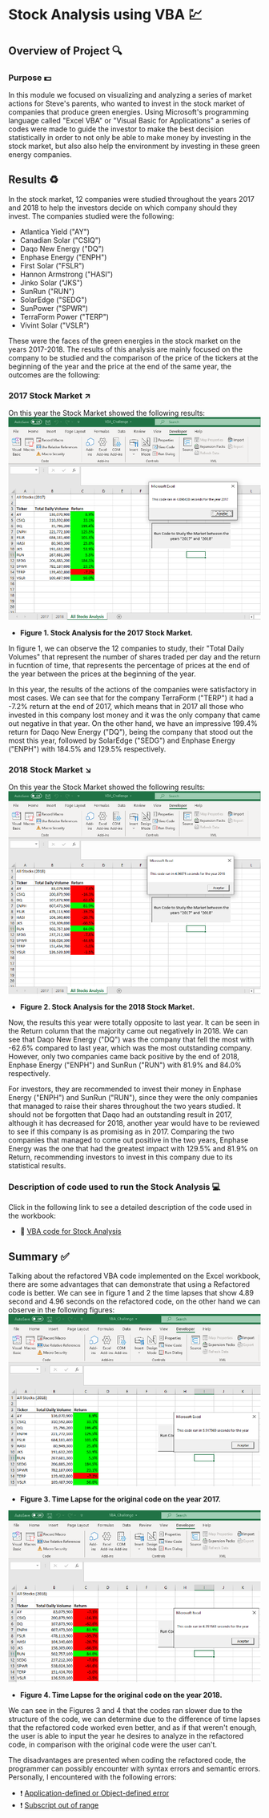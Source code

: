 # Stock Analysis using VBA :chart:

## Overview of Project :mag:

### Purpose :dollar:
In this module we focused on visualizing and analyzing a series of market actions for Steve's parents, who wanted to invest in the stock market of companies that produce green energies. Using Microsoft's programming language called "Excel VBA" or "Visual Basic for Applications" a series of codes were made to guide the investor to make the best decision statistically in order to not only be able to make money by investing in the stock market, but also also help the environment by investing in these  green energy companies.

## Results :recycle:
In the stock market, 12 companies were studied throughout the years 2017 and 2018 to help the investors decide on which company should they invest. The companies studied were the following:
- Atlantica Yield ("AY")
- Canadian Solar ("CSIQ")
- Daqo New Energy ("DQ")
- Enphase Energy ("ENPH")
- First Solar ("FSLR")
- Hannon Armstrong ("HASI")
- Jinko Solar ("JKS")
- SunRun ("RUN")
- SolarEdge ("SEDG")
- SunPower ("SPWR")
- TerraForm Power ("TERP")
- Vivint Solar ("VSLR")

These were the faces of the green energies in the stock market on the years 2017-2018. The results of this analysis are mainly focused on the company to be studied and the comparison of the price of the tickers at the beginning of the year and the price at the end of the same year, the outcomes are the following:

### 2017 Stock Market :arrow_upper_right:
On this year the Stock Market showed the following results:
![](https://github.com/Frankdiazw/Stock-Analysis/blob/main/Resources/VBA_Challenge_2017.png)

* **Figure 1. Stock Analysis for the 2017 Stock Market.**

In figure 1, we can observe the 12 companies to study, their "Total Daily Volumes" that represent the number of shares traded per day and the return in fucntion of time, that represents the percentage of prices at the end of the year between the prices at the beginning of the year.

In this year, the results of the actions of the companies were satisfactory in most cases. We can see that for the company TerraForm ("TERP") it had a -7.2% return at the end of 2017, which means that in 2017 all those who invested in this company lost money and it was the only company that came out negative in that year. On the other hand, we have an impressive 199.4% return for Daqo New Energy ("DQ"), being the company that stood out the most this year, followed by SolarEdge ("SEDG") and Enphase Energy ("ENPH") with 184.5% and 129.5% respectively.

### 2018 Stock Market :arrow_lower_right:
On this year the Stock Market showed the following results:
![](https://github.com/Frankdiazw/Stock-Analysis/blob/main/Resources/VBA_Challenge_2018.png)

* **Figure 2. Stock Analysis for the 2018 Stock Market.**

Now, the results this year were totally opposite to last year. It can be seen in the Return column that the majority came out negatively in 2018. We can see that Daqo New Energy ("DQ") was the company that fell the most with -62.6% compared to last year, which was the most outstanding company. However, only two companies came back positive by the end of 2018, Enphase Energy ("ENPH") and SunRun ("RUN") with 81.9% and 84.0% respectively.

For investors, they are recommended to invest their money in Enphase Energy ("ENPH") and SunRun ("RUN"), since they were the only companies that managed to raise their shares throughout the two years studied. It should not be forgotten that Daqo had an outstanding result in 2017, although it has decreased for 2018, another year would have to be reviewed to see if this company is as promising as in 2017. Comparing the two companies that managed to come out positive in the two years, Enphase Energy was the one that had the greatest impact with 129.5% and 81.9% on Return, recommending investors to invest in this company due to its statistical results.

### Description of code used to run the Stock Analysis :computer:
Click in the following link to see a detailed description of the code used in the workbook:
- :page_with_curl: [VBA code for Stock Analysis](https://github.com/Frankdiazw/Stock-Analysis/blob/main/VBA_Challenge.vbs)

## Summary :white_check_mark:
Talking about the refactored VBA code implemented on the Excel workbook, there are some advantages that can demonstrate that using a Refactored code is better. We can see in figure 1 and 2 the time lapses that show 4.89 second and 4.96 seconds on the refactored code, on the other hand we can observe in the following figures:
![](https://github.com/Frankdiazw/Stock-Analysis/blob/main/Resources/VBA_Original_Code_2017.png)

- **Figure 3. Time Lapse for the original code on the year 2017.**

![](https://github.com/Frankdiazw/Stock-Analysis/blob/main/Resources/VBA_Original_Code_2018.png)

- **Figure 4. Time Lapse for the original code on the year 2018.**

We can see in the Figures 3 and 4 that the codes ran slower due to the structure of the code, we can determine due to the difference of time lapses that the refactored code worked even better, and as if that weren't enough, the user is able to input the year he desires to analyze in the refactored code, in comparison with the original code were the user can't.

The disadvantages are presented when coding the refactored code, the programmer can possibly encounter with syntax errors and semantic errors. Personally, I encountered with the following errors:
- :heavy_exclamation_mark: [Application-defined or Object-defined error](https://stackoverflow.com/questions/17980854/vba-runtime-error-1004-application-defined-or-object-defined-error-when-select)
- :heavy_exclamation_mark: [Subscript out of range](https://docs.microsoft.com/en-us/office/vba/language/reference/user-interface-help/subscript-out-of-range-error-9)
